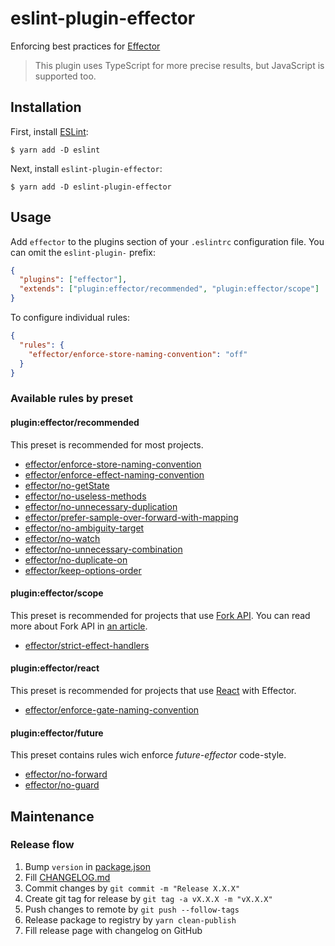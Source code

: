 # eslint-plugin-effector

Enforcing best practices for [Effector](http://effector.dev/)

> This plugin uses TypeScript for more precise results, but JavaScript is supported too.

## Installation

First, install [ESLint](http://eslint.org):

```
$ yarn add -D eslint
```

Next, install `eslint-plugin-effector`:

```
$ yarn add -D eslint-plugin-effector
```

## Usage

Add `effector` to the plugins section of your `.eslintrc` configuration file. You can omit the `eslint-plugin-` prefix:

```json
{
  "plugins": ["effector"],
  "extends": ["plugin:effector/recommended", "plugin:effector/scope"]
}
```

To configure individual rules:

```json
{
  "rules": {
    "effector/enforce-store-naming-convention": "off"
  }
}
```

### Available rules by preset

#### plugin:effector/recommended

This preset is recommended for most projects.

- [effector/enforce-store-naming-convention](rules/enforce-store-naming-convention/enforce-store-naming-convention.md)
- [effector/enforce-effect-naming-convention](rules/enforce-effect-naming-convention/enforce-effect-naming-convention.md)
- [effector/no-getState](rules/no-getState/no-getState.md)
- [effector/no-useless-methods](rules/no-useless-methods/no-useless-methods.md)
- [effector/no-unnecessary-duplication](rules/no-unnecessary-duplication/no-unnecessary-duplication.md)
- [effector/prefer-sample-over-forward-with-mapping](rules/prefer-sample-over-forward-with-mapping/prefer-sample-over-forward-with-mapping.md)
- [effector/no-ambiguity-target](rules/no-ambiguity-target/no-ambiguity-target.md)
- [effector/no-watch](rules/no-watch/no-watch.md)
- [effector/no-unnecessary-combination](rules/no-unnecessary-combination/no-unnecessary-combination.md)
- [effector/no-duplicate-on](rules/no-duplicate-on/no-duplicate-on.md)
- [effector/keep-options-order](rules/keep-options-order/keep-options-order.md)

#### plugin:effector/scope

This preset is recommended for projects that use [Fork API](https://effector.dev/docs/api/effector/scope). You can read more about Fork API in [an article](https://dev.to/effector/the-best-part-of-effector-4c27).

- [effector/strict-effect-handlers](rules/strict-effect-handlers/strict-effect-handlers.md)

#### plugin:effector/react

This preset is recommended for projects that use [React](https://reactjs.org) with Effector.

- [effector/enforce-gate-naming-convention](rules/enforce-gate-naming-convention/enforce-gate-naming-convention.md)

#### plugin:effector/future

This preset contains rules wich enforce _future-effector_ code-style.

- [effector/no-forward](rules/no-forward/no-forward.md)
- [effector/no-guard](rules/no-guard/no-guard.md)

## Maintenance

### Release flow

1. Bump `version` in [package.json](package.json)
2. Fill [CHANGELOG.md](CHANGELOG.md)
3. Commit changes by `git commit -m "Release X.X.X"`
4. Create git tag for release by `git tag -a vX.X.X -m "vX.X.X"`
5. Push changes to remote by `git push --follow-tags`
6. Release package to registry by `yarn clean-publish`
7. Fill release page with changelog on GitHub
